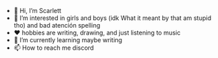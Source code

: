 - 👋 Hi, I’m Scarlett
- 👀 I’m interested in girls and boys (idk What it meant by that am stupid tho) and bad atención spelling
- ♥️ hobbies are writing, drawing, and just listening to music
- 🌱 I’m currently learning maybe writing
- 📫 How to reach me discord 
<!---
ScarlettHeartsStars/ScarlettHeartsStars is a ✨ special ✨ repository because its `README.md` (this file) appears on your GitHub profile.
You can click the Preview link to take a look at your changes.
--->
